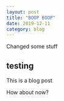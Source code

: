 ```yaml
---
layout: post
title: "BOOP BOOP"
date: 2019-12-11
category: blog
---
```


Changed some stuff

## testing 

This is a blog post

How about now?